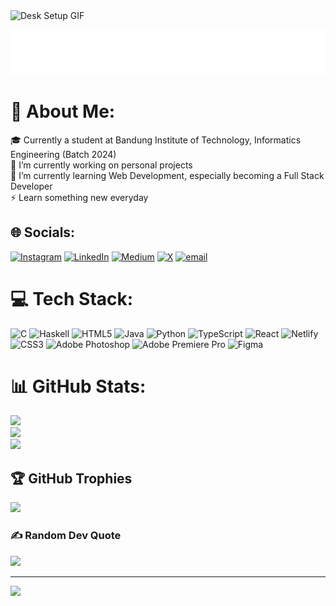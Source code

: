 <img src="https://giffiles.alphacoders.com/223/223281.gif" alt="Desk Setup GIF" width="700">

![Neon Header](https://raw.githubusercontent.com/arghaarham/arghaarham/main/neon-header.svg)

# 💫 About Me:
🎓 Currently a student at Bandung Institute of Technology, Informatics Engineering (Batch 2024)<br>🔭 I’m currently working on personal projects <br>🌱 I’m currently learning Web Development, especially becoming a Full Stack Developer<br>⚡ Learn something new everyday


## 🌐 Socials:
[![Instagram](https://img.shields.io/badge/Instagram-%23E4405F.svg?logo=Instagram&logoColor=white)](https://instagram.com/arghaarham) [![LinkedIn](https://img.shields.io/badge/LinkedIn-%230077B5.svg?logo=linkedin&logoColor=white)](https://linkedin.com/in/arghaarham) [![Medium](https://img.shields.io/badge/Medium-12100E?logo=medium&logoColor=white)](https://medium.com/@arghaarham) [![X](https://img.shields.io/badge/X-black.svg?logo=X&logoColor=white)](https://x.com/arghablee) [![email](https://img.shields.io/badge/Email-D14836?logo=gmail&logoColor=white)](mailto:arghawisesa@gmail.com) 

# 💻 Tech Stack:
![C](https://img.shields.io/badge/c-%2300599C.svg?style=for-the-badge&logo=c&logoColor=white) ![Haskell](https://img.shields.io/badge/Haskell-5e5086?style=for-the-badge&logo=haskell&logoColor=white) ![HTML5](https://img.shields.io/badge/html5-%23E34F26.svg?style=for-the-badge&logo=html5&logoColor=white) ![Java](https://img.shields.io/badge/java-%23ED8B00.svg?style=for-the-badge&logo=openjdk&logoColor=white) ![Python](https://img.shields.io/badge/python-3670A0?style=for-the-badge&logo=python&logoColor=ffdd54) ![TypeScript](https://img.shields.io/badge/typescript-%23007ACC.svg?style=for-the-badge&logo=typescript&logoColor=white) ![React](https://img.shields.io/badge/react-%2320232a.svg?style=for-the-badge&logo=react&logoColor=%2361DAFB) ![Netlify](https://img.shields.io/badge/netlify-%23000000.svg?style=for-the-badge&logo=netlify&logoColor=#00C7B7) ![CSS3](https://img.shields.io/badge/css3-%231572B6.svg?style=for-the-badge&logo=css3&logoColor=white) ![Adobe Photoshop](https://img.shields.io/badge/adobe%20photoshop-%2331A8FF.svg?style=for-the-badge&logo=adobe%20photoshop&logoColor=white) ![Adobe Premiere Pro](https://img.shields.io/badge/Adobe%20Premiere%20Pro-9999FF.svg?style=for-the-badge&logo=Adobe%20Premiere%20Pro&logoColor=white) ![Figma](https://img.shields.io/badge/figma-%23F24E1E.svg?style=for-the-badge&logo=figma&logoColor=white)
# 📊 GitHub Stats:
![](https://github-readme-stats.vercel.app/api?username=arghaarham&theme=neon&hide_border=false&include_all_commits=true&count_private=true)<br/>
![](https://nirzak-streak-stats.vercel.app/?user=arghaarham&theme=neon&hide_border=false)<br/>
![](https://github-readme-stats.vercel.app/api/top-langs/?username=arghaarham&theme=neon&hide_border=false&include_all_commits=true&count_private=true&layout=compact)

## 🏆 GitHub Trophies
![](https://github-profile-trophy.vercel.app/?username=arghaarham&theme=radical&no-frame=false&no-bg=false&margin-w=4)

### ✍️ Random Dev Quote
![](https://quotes-github-readme.vercel.app/api?type=vetical&theme=radical)

---
[![](https://visitcount.itsvg.in/api?id=arghaarham&icon=0&color=0)](https://visitcount.itsvg.in)

<!-- Proudly created with GPRM ( https://gprm.itsvg.in ) -->
